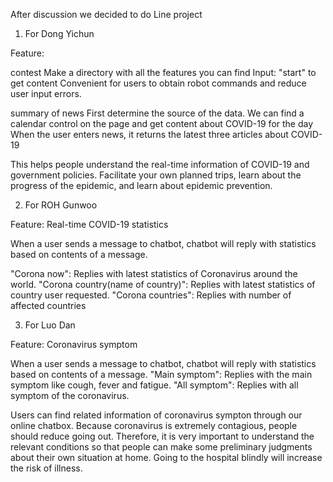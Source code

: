 After discussion we decided to do Line project

1. For Dong Yichun

Feature: 

contest 
Make a directory with all the features you can find
Input:  "start" to get content
Convenient for users to obtain robot commands and reduce user input errors.

summary of news
First determine the source of the data.
We can find a calendar control on the page and get content about COVID-19 for the day
When the user enters news, it returns the latest three articles about COVID-19

This helps people understand the real-time information of COVID-19 and government policies. Facilitate your own planned trips, learn about the progress of the epidemic, and learn about epidemic prevention.

2. For ROH Gunwoo

Feature: Real-time COVID-19 statistics

When a user sends a message to chatbot, chatbot will reply with statistics based on contents of a message.

"Corona now": Replies with latest statistics of Coronavirus around the world.
"Corona country(name of country)": Replies with latest statistics of country user requested.
"Corona countries": Replies with number of affected countries

3. For Luo Dan

Feature: Coronavirus symptom

When a user sends a message to chatbot, chatbot will reply with statistics based on contents of a message.
"Main symptom": Replies with the main symptom like cough, fever and fatigue.
"All symptom": Replies with all symptom of the coronavirus.

Users can find related information of coronavirus sympton through our online chatbox. Because coronavirus is extremely contagious, people should reduce going out. Therefore, it is very important to understand the relevant conditions so that people can make some preliminary judgments about their own situation at home. Going to the hospital blindly will increase the risk of illness.
